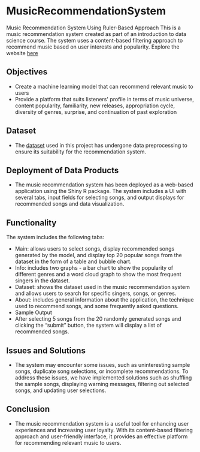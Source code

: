 # MusicRecommendationSystem
Music Recommendation System Using Ruler-Based Approach
This is a music recommendation system created as part of an introduction to data science course. The system uses a content-based filtering approach to recommend music based on user interests and popularity. Explore the website [here](https://calvinjmy993.shinyapps.io/MusicRecommendationSystem/)

## Objectives
- Create a machine learning model that can recommend relevant music to users
- Provide a platform that suits listeners' profile in terms of music universe, content popularity, familiarity, new releases, appropriation cycle, diversity of genres, surprise, and continuation of past exploration


## Dataset
- The [dataset](https://www.kaggle.com/datasets/leonardopena/top-spotify-songs-from-20102019-by-year) used in this project has undergone data preprocessing to ensure its suitability for the recommendation system.


## Deployment of Data Products
- The music recommendation system has been deployed as a web-based application using the Shiny R package. The system includes a UI with several tabs, input fields for selecting songs, and output displays for recommended songs and data visualization.

## Functionality
The system includes the following tabs:

- Main: allows users to select songs, display recommended songs generated by the model, and display top 20 popular songs from the dataset in the form of a table and bubble chart.
- Info: includes two graphs - a bar chart to show the popularity of different genres and a word cloud graph to show the most frequent singers in the dataset.
- Dataset: shows the dataset used in the music recommendation system and allows users to search for specific singers, songs, or genres.
- About: includes general information about the application, the technique used to recommend songs, and some frequently asked questions.
- Sample Output
- After selecting 5 songs from the 20 randomly generated songs and clicking the “submit” button, the system will display a list of recommended songs.

## Issues and Solutions
- The system may encounter some issues, such as uninteresting sample songs, duplicate song selections, or incomplete recommendations. To address these issues, we have implemented solutions such as shuffling the sample songs, displaying warning messages, filtering out selected songs, and updating user selections.

## Conclusion
- The music recommendation system is a useful tool for enhancing user experiences and increasing user loyalty. With its content-based filtering approach and user-friendly interface, it provides an effective platform for recommending relevant music to users.


